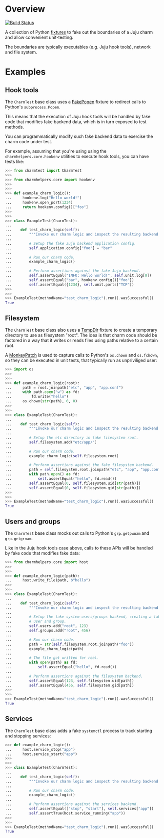 # Overview

[![Build Status](https://travis-ci.org/freeekanayaka/charm-test.svg?branch=master)](https://travis-ci.org/freeekanayaka/charm-test)

A collection of Python [fixtures](https://github.com/testing-cabal/fixtures)
to fake out the boundaries of a Juju charm and allow convenient unit-testing.

The boundaries are typically executables (e.g. Juju hook tools), network
and file system.

# Examples

## Hook tools

The `CharmTest` base class uses a [FakePopen](https://github.com/testing-cabal/fixtures/blob/master/fixtures/_fixtures/popen.py)
fixture to redirect calls to Python's `subprocess.Popen`.

This means that the execution of Juju hook tools will be handled by fake code
that modifies fake backend data, which is in turn exposed to test methods.

You can programmatically modify such fake backend data to exercise the charm
code under test.

For example, assuming that you're using using the `charmhelpers.core.hookenv`
utilities to execute hook tools, you can have tests like:


```python
>>> from charmtest import CharmTest
>>>
>>> from charmhelpers.core import hookenv
>>>
>>>
>>> def example_charm_logic():
...     hookenv.log("Hello world!")
...     hookenv.open_port(1234)
...     return hookenv.config()["foo"]
>>>
>>>
>>> class ExampleTest(CharmTest):
...
...    def test_charm_logic(self):
...        """Invoke our charm logic and inspect the resulting backend state."""
...
...        # Setup the fake Juju backend application config.
...        self.application.config["foo"] = "bar"
...
...        # Run our charm code.
...        example_charm_logic()
...
...        # Perform assertions against the fake Juju backend.
...        self.assertEqual("INFO: Hello world!", self.unit.log[0])
...        self.assertEqual("bar", hookenv.config()["foo"])
...        self.assertEqual({1234}, self.unit.ports["TCP"])
>>>
>>>
>>> ExampleTest(methodName="test_charm_logic").run().wasSuccessful()
True

```

## Filesystem

The `CharmTest` base class also uses a [TempDir](https://github.com/testing-cabal/fixtures/blob/master/fixtures/_fixtures/tempdir.py)
fixture to create a temporary directory to use as filesystem "root". The idea
is that charm code should be factored in a way that it writes or reads files
using paths relative to a certain root.

A [MonkeyPatch](https://github.com/testing-cabal/fixtures/blob/master/fixtures/_fixtures/monkeypatch.py)
is used to capture calls to Python's `os.chown` and `os.fchown`, so they can
be executed in unit tests, that typically run as unpriviliged user:

```python
>>> import os
>>>
>>>
>>> def example_charm_logic(root):
...     path = root.joinpath("etc", "app", "app.conf")
...     with path.open("w") as fd:
...         fd.write("hello")
...     os.chown(str(path), 0, 0)
>>>
>>>
>>> class ExampleTest(CharmTest):
...
...    def test_charm_logic(self):
...        """Invoke our charm logic and inspect the resulting backend state."""
...
...        # Setup the etc directory in fake filesystem root.
...        self.filesystem.add("etc/app/")
...
...        # Run our charm code.
...        example_charm_logic(self.filesystem.root)
...
...        # Perform assertions against the fake filesystem backend.
...        path = self.filesystem.root.joinpath("etc", "app", "app.conf")
...        with path.open() as fd:
...            self.assertEqual("hello", fd.read())
...        self.assertEqual(0, self.filesystem.uid[str(path)])
...        self.assertEqual(0, self.filesystem.gid[str(path)])
>>>
>>>
>>> ExampleTest(methodName="test_charm_logic").run().wasSuccessful()
True

```

## Users and groups

The `CharmTest` base class mocks out calls to Python's `grp.getpwnam`
and `grp.getgrnam`.

Like in the Juju hook tools case above, calls to these APIs will be handled
by fake code that modifies fake data:

```python
>>> from charmhelpers.core import host
>>>
>>>
>>> def example_charm_logic(path):
...     host.write_file(path, b"hello")
>>>
>>>
>>> class ExampleTest(CharmTest):
...
...    def test_charm_logic(self):
...        """Invoke our charm logic and inspect the resulting backend state."""
...
...        # Setup the fake system users/groups backend, creating a fake "root"
...        # user and group.
...        self.users.add("root", 123)
...        self.groups.add("root", 456)
...
...        # Run our charm code.
...        path = str(self.filesystem.root.joinpath("foo"))
...        example_charm_logic(path)
...
...        # The file got written for real.
...        with open(path) as fd:
...            self.assertEqual("hello", fd.read())
...
...        # Perform assertions against the filesystem backend.
...        self.assertEqual(123, self.filesystem.uid[path])
...        self.assertEqual(456, self.filesystem.gid[path])
>>>
>>>
>>> ExampleTest(methodName="test_charm_logic").run().wasSuccessful()
True

```

## Services

The `CharmTest` base class adds a fake `systemctl` process to track starting
and stopping services:

```python
>>> def example_charm_logic():
...     host.service_stop("app")
...     host.service_start("app")
>>>
>>>
>>> class ExampleTest(CharmTest):
...
...    def test_charm_logic(self):
...        """Invoke our charm logic and inspect the resulting backend state."""
...
...        # Run our charm code.
...        example_charm_logic()
...
...        # Perform assertions against the services backend.
...        self.assertEqual(["stop", "start"], self.services["app"])
...        self.assertTrue(host.service_running("app"))
>>>
>>>
>>> ExampleTest(methodName="test_charm_logic").run().wasSuccessful()
True

```
